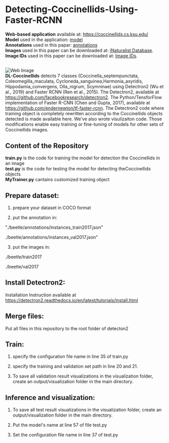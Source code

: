 # Detecting-Coccinellids-Using-Faster-RCNN <br />
__Web-based application__ available at: https://coccinellids.cs.ksu.edu/ <br />
__Model__ used in the application: [model](https://ksuemailprod-my.sharepoint.com/:u:/g/personal/cwang16_ksu_edu/Ec2xffYhA9xLnBhGKEeDBAgBx-ENg0bkDil3i5Wdrw6eEQ?e=m0qs9w) <br />
__Annotations__ used in this papar: [annotations](https://ksuemailprod-my.sharepoint.com/:f:/g/personal/cwang16_ksu_edu/EgUTIZwyrNFJkJsBycLm-3kB3gHBfI0yfZLy964OEILu_g?e=fiBWc5) <br />
__Images__ used in this paper can be downloaded at: [iNaturalist Database](https://www.inaturalist.org/).  <br />
__Image IDs__ used in this paper can be downloaded at: [Image IDs](https://ksuemailprod-my.sharepoint.com/:f:/g/personal/cwang16_ksu_edu/EgWtcjs8XR5CiZDl9VEf3j4B5c5HgD7P4ZaRqAcXp1cyJQ?e=JmUyqP). 


##
![Web Image](https://i.pinimg.com/originals/9c/40/c6/9c40c67babece19e25859b736afe5fec.jpg) <br /> 
__DL-Coccinellids__ detects 7 classes (Coccinella_septempunctata, Coleomegilla_maculata, Cycloneda_sanguinea,Harmonia_axyridis, Hippodamia_convergens, Olla_nigrum, Scymninae) using Detectron2 (Wu et al., 2019) and Faster RCNN (Ren et al., 2015). The Detectron2, available at https://github.com/facebookresearch/detectron2. The Python/TensforFlow implementation of Faster R-CNN (Chen and Gupta, 2017), available at https://github.com/endernewton/tf-faster-rcnn. The Detectron2 code where training object is completely rewritten according to the Coccinellids objects detected is made available here. We've also wrote visulizaiton code. Those modifications enable easy training or fine-tuning of models for other sets of Coccinellids images. 
<br />


## Content of the Repository
__train.py__ is the code for training the model for detection the Coccinellids in an image <br />
__test.py__ is the code for testing the model for detecting theCoccinellids objects <br />
__MyTrainer.py__ cantains customized training object <br />




## Prepare dataset:

1. prepare your dataset in COCO format

2. put the annotation in:

"./beetle/annotations/instances_train2017.json"

./beetle/annotations/instances_val2017.json"

3. put the images in:

./beetle/train2017

./beetle/val2017

## Install Detectron2:
Installation Instruction available at https://detectron2.readthedocs.io/en/latest/tutorials/install.html

## Merge files:
Put all files in this repository to the root folder of detecton2

## Train:

1. specify the configuration file name in line 35 of train.py

2. specify the training and validation set path in line 20 and 21. 

2. To save all validation result visualizations in the visualization folder, create an output/visualization folder in the main directory.

 

## Inference and visualization: 

1. To save all test result visualizations in the visualization folder, create an output/visualization folder in the main directory.

2. Put the model's name at line 57 of file test.py

3. Set the configuration file name in line 37 of test.py




